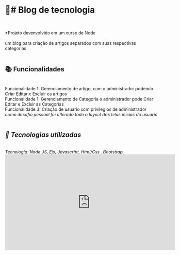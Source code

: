 <h1>📝# Blog de tecnologia </h1><br>

*Projeto devenvolvido em um curso de Node<br>
<br>
um blog para criação de artigos separados com suas respectivas categorias <br><br>



<h2>📚 Funcionalidades</h2><br>
Funcionalidade 1: Gerenciamento de artigo, com o administrador podendo Criar Editar e Excluir os artigos<br>
Funcionalidade 1: Gerenciamento de Categoria o administrador pode Criar Editar e Excluir as Categorias<br>
Funcionalidade 3: Criação de usuario com privilegios de administrador<br>
<i>como desafio pessoal foi alterado todo o layout das telas inicias do usuario<i><br><br>

<h2>🔧 Tecnologias utilizadas</h2><br>
Tecnologia: Node JS, Ejs, Javascript, Html/Css , Bootstrap

<iframe width="560" height="315" src="https://www.youtube.com/embed/ZWxi7H6Kqk4" title="YouTube video player" frameborder="0" allow="accelerometer; autoplay; clipboard-write; encrypted-media; gyroscope; picture-in-picture" allowfullscreen></iframe>

